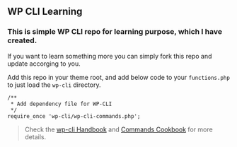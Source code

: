 ## WP CLI Learning

### This is simple WP CLI repo for learning purpose, which I have created.

If you want to learn something more you can simply fork this repo and update accorging to you.

Add this repo in your theme root, and add below code to your `functions.php` to just load the `wp-cli` directory.

```
/**
 * Add dependency file for WP-CLI
 */
require_once 'wp-cli/wp-cli-commands.php';
```

> Check the [wp-cli Handbook](https://make.wordpress.org/cli/handbook/) and [Commands Cookbook](https://make.wordpress.org/cli/handbook/guides/commands-cookbook/) for more details.
